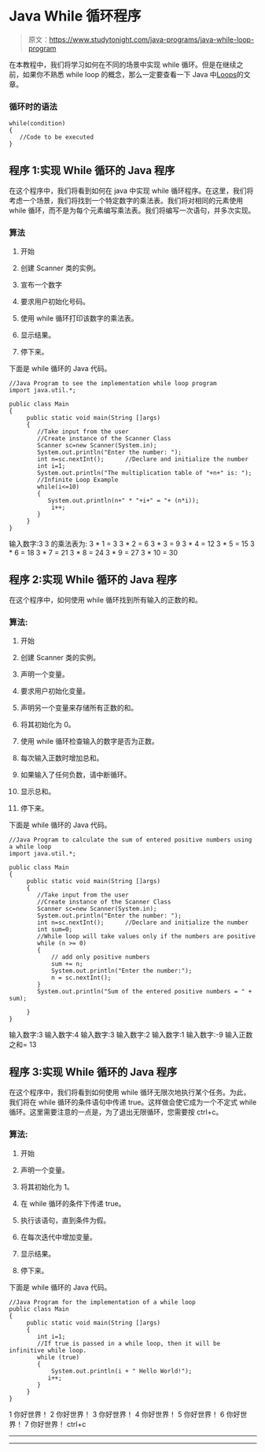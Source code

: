 # Java While 循环程序

> 原文：<https://www.studytonight.com/java-programs/java-while-loop-program>

在本教程中，我们将学习如何在不同的场景中实现 while 循环。但是在继续之前，如果你不熟悉 while loop 的概念，那么一定要查看一下 Java 中[Loops](https://www.studytonight.com/java/loops-in-java.php)的文章。

### 循环时的语法

```
while(condition)
{
   //Code to be executed
}
```

## 程序 1:实现 While 循环的 Java 程序

在这个程序中，我们将看到如何在 java 中实现 while 循环程序。在这里，我们将考虑一个场景，我们将找到一个特定数字的乘法表。我们将对相同的元素使用 while 循环，而不是为每个元素编写乘法表。我们将编写一次语句，并多次实现。

### 算法

1.  开始

2.  创建 Scanner 类的实例。

3.  宣布一个数字

4.  要求用户初始化号码。

5.  使用 while 循环打印该数字的乘法表。

6.  显示结果。

7.  停下来。

下面是 while 循环的 Java 代码。

```
//Java Program to see the implementation while loop program
import java.util.*;

public class Main
{
     public static void main(String []args)
     {
        //Take input from the user
        //Create instance of the Scanner Class
        Scanner sc=new Scanner(System.in); 
        System.out.println("Enter the number: ");
        int n=sc.nextInt();      //Declare and initialize the number
        int i=1;
        System.out.println("The multiplication table of "+n+" is: ");
        //Infinite Loop Example      
        while(i<=10)
        {
           System.out.println(n+" * "+i+" = "+ (n*i));
            i++;
        }  
     }
}
```

输入数字:3
3 的乘法表为:
3 * 1 = 3
3 * 2 = 6
3 * 3 = 9
3 * 4 = 12
3 * 5 = 15
3 * 6 = 18
3 * 7 = 21
3 * 8 = 24
3 * 9 = 27
3 * 10 = 30

## 程序 2:实现 While 循环的 Java 程序

在这个程序中，如何使用 while 循环找到所有输入的正数的和。

### 算法:

1.  开始

2.  创建 Scanner 类的实例。

3.  声明一个变量。

4.  要求用户初始化变量。

5.  声明另一个变量来存储所有正数的和。

6.  将其初始化为 0。

7.  使用 while 循环检查输入的数字是否为正数。

8.  每次输入正数时增加总和。

9.  如果输入了任何负数，请中断循环。

10.  显示总和。

11.  停下来。

下面是 while 循环的 Java 代码。

```
//Java Program to calculate the sum of entered positive numbers using a while loop
import java.util.*;

public class Main
{
     public static void main(String []args)
     {
        //Take input from the user
        //Create instance of the Scanner Class
        Scanner sc=new Scanner(System.in); 
        System.out.println("Enter the number: ");
        int n=sc.nextInt();      //Declare and initialize the number
        int sum=0;
        //While loop will take values only if the numbers are positive
        while (n >= 0) 
        {
            // add only positive numbers
            sum += n;
            System.out.println("Enter the number:");
            n = sc.nextInt();
        }
        System.out.println("Sum of the entered positive numbers = " + sum);

     }
} 
```

输入数字:3
输入数字:4
输入数字:3
输入数字:2
输入数字:1
输入数字:-9
输入正数之和= 13

## 程序 3:实现 While 循环的 Java 程序

在这个程序中，我们将看到如何使用 while 循环无限次地执行某个任务。为此，我们将在 while 循环的条件语句中传递 true。这样做会使它成为一个不定式 while 循环。这里需要注意的一点是，为了退出无限循环，您需要按 ctrl+c。

### 算法:

1.  开始

2.  声明一个变量。

3.  将其初始化为 1。

4.  在 while 循环的条件下传递 true。

5.  执行该语句，直到条件为假。

6.  在每次迭代中增加变量。

7.  显示结果。

8.  停下来。

下面是 while 循环的 Java 代码。

```
//Java Program for the implementation of a while loop
public class Main
{
     public static void main(String []args)
     {
        int i=1;
        //If true is passed in a while loop, then it will be infinitive while loop.
        while (true) 
        {
            System.out.println(i + " Hello World!");
           i++;
        }  
     }
} 
```

1 你好世界！
2 你好世界！
3 你好世界！
4 你好世界！
5 你好世界！
6 你好世界！
7 你好世界！
ctrl+c

* * *

* * *